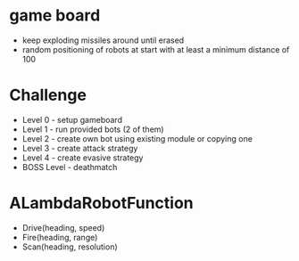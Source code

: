 # game board
* keep exploding missiles around until erased
* random positioning of robots at start with at least a minimum distance of 100

# Challenge
* Level 0 - setup gameboard
* Level 1 - run provided bots (2 of them)
* Level 2 - create own bot using existing module or copying one
* Level 3 - create attack strategy
* Level 4 - create evasive strategy
* BOSS Level - deathmatch

# ALambdaRobotFunction
* Drive(heading, speed)
* Fire(heading, range)
* Scan(heading, resolution)
